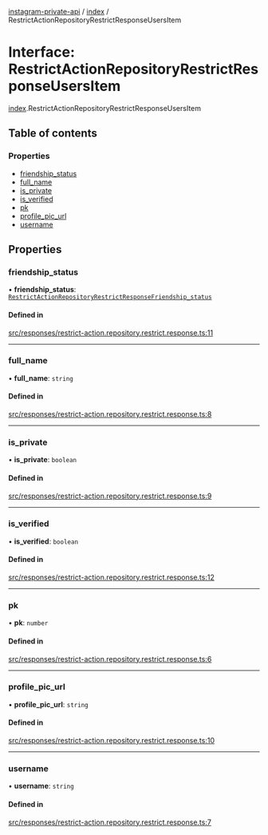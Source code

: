[instagram-private-api](../../README.md) / [index](../../modules/index.md) / RestrictActionRepositoryRestrictResponseUsersItem

# Interface: RestrictActionRepositoryRestrictResponseUsersItem

[index](../../modules/index.md).RestrictActionRepositoryRestrictResponseUsersItem

## Table of contents

### Properties

- [friendship\_status](RestrictActionRepositoryRestrictResponseUsersItem.md#friendship_status)
- [full\_name](RestrictActionRepositoryRestrictResponseUsersItem.md#full_name)
- [is\_private](RestrictActionRepositoryRestrictResponseUsersItem.md#is_private)
- [is\_verified](RestrictActionRepositoryRestrictResponseUsersItem.md#is_verified)
- [pk](RestrictActionRepositoryRestrictResponseUsersItem.md#pk)
- [profile\_pic\_url](RestrictActionRepositoryRestrictResponseUsersItem.md#profile_pic_url)
- [username](RestrictActionRepositoryRestrictResponseUsersItem.md#username)

## Properties

### friendship\_status

• **friendship\_status**: [`RestrictActionRepositoryRestrictResponseFriendship_status`](RestrictActionRepositoryRestrictResponseFriendship_status.md)

#### Defined in

[src/responses/restrict-action.repository.restrict.response.ts:11](https://github.com/Nerixyz/instagram-private-api/blob/0e0721c/src/responses/restrict-action.repository.restrict.response.ts#L11)

___

### full\_name

• **full\_name**: `string`

#### Defined in

[src/responses/restrict-action.repository.restrict.response.ts:8](https://github.com/Nerixyz/instagram-private-api/blob/0e0721c/src/responses/restrict-action.repository.restrict.response.ts#L8)

___

### is\_private

• **is\_private**: `boolean`

#### Defined in

[src/responses/restrict-action.repository.restrict.response.ts:9](https://github.com/Nerixyz/instagram-private-api/blob/0e0721c/src/responses/restrict-action.repository.restrict.response.ts#L9)

___

### is\_verified

• **is\_verified**: `boolean`

#### Defined in

[src/responses/restrict-action.repository.restrict.response.ts:12](https://github.com/Nerixyz/instagram-private-api/blob/0e0721c/src/responses/restrict-action.repository.restrict.response.ts#L12)

___

### pk

• **pk**: `number`

#### Defined in

[src/responses/restrict-action.repository.restrict.response.ts:6](https://github.com/Nerixyz/instagram-private-api/blob/0e0721c/src/responses/restrict-action.repository.restrict.response.ts#L6)

___

### profile\_pic\_url

• **profile\_pic\_url**: `string`

#### Defined in

[src/responses/restrict-action.repository.restrict.response.ts:10](https://github.com/Nerixyz/instagram-private-api/blob/0e0721c/src/responses/restrict-action.repository.restrict.response.ts#L10)

___

### username

• **username**: `string`

#### Defined in

[src/responses/restrict-action.repository.restrict.response.ts:7](https://github.com/Nerixyz/instagram-private-api/blob/0e0721c/src/responses/restrict-action.repository.restrict.response.ts#L7)

